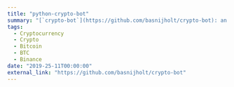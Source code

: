 ```yaml
---
title: "python-crypto-bot"
summary: "[`crypto-bot`](https://github.com/basnijholt/crypto-bot): an async cryptocurrency bot using `zmq`, `asyncio`, `websockets` and mad [*triangular arbitrage*](https://en.wikipedia.org/wiki/Triangular_arbitrage) trading strategies ♲💵"
tags:
  - Cryptocurrency
  - Crypto
  - Bitcoin
  - BTC
  - Binance
date: "2019-25-11T00:00:00"
external_link: "https://github.com/basnijholt/crypto-bot"
---
```


